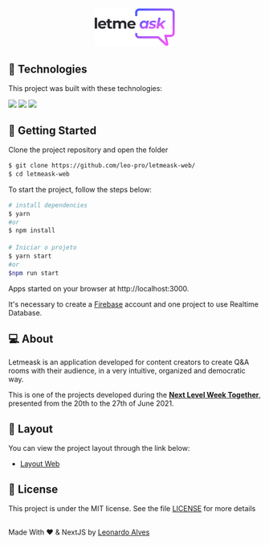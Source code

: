 <p align="center">
  <img alt="Letmeask" src="https://raw.githubusercontent.com/leo-pro/letmeask-web/a3f613820b94b26076596c19dff8f3ffd97ea908/src/assets/images/logo.svg" width="160px">
</p>

## 🧪 Technologies

This project was built with these technologies:

<p>
  <a href="https://reactjs.org" target="_blank"><img src="https://img.shields.io/badge/React-20232A?style=for-the-badge&logo=react&logoColor=61DAFB"></a>
  <a href="https://www.typescriptlang.org/" target="_blank"><img src="https://img.shields.io/badge/TypeScript-007ACC?style=for-the-badge&logo=typescript&logoColor=white"></a>
  <a href="https://firebase.google.com/" target="_blank"><img src="https://img.shields.io/badge/firebase-ffca28?style=for-the-badge&logo=firebase&logoColor=black"></a>
</p>


## 🚀  Getting Started

Clone the project repository and open the folder 

```bash
$ git clone https://github.com/leo-pro/letmeask-web/
$ cd letmeask-web
```

To start the project, follow the steps below:
```bash
# install dependencies
$ yarn 
#or 
$ npm install

# Iniciar o projeto
$ yarn start 
#or 
$npm run start
```
Apps started on your browser at http://localhost:3000.

It's necessary to create a [Firebase](https://firebase.google.com/) account and one project to use Realtime Database.

## 💻 About

Letmeask is an application developed for content creators to create Q&A rooms with their audience, in a very intuitive, organized and democratic way.

This is one of the projects developed during the **[Next Level Week Together](https://nextlevelweek.com/)**, presented from the 20th to the 27th of June 2021.


## 🔖 Layout

You can view the project layout through the link below:

- [Layout Web](https://www.figma.com/file/u0BQK8rCf2KgzcukdRRCWh/Letmeask/duplicate) 

## 📝 License

This project is under the MIT license. See the file [LICENSE](LICENSE.md) for more details

##

Made With ❤️ & NextJS by [Leonardo Alves](https://github.com/leo-pro)
